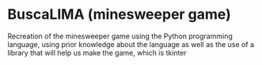 # BuscaLIMA (minesweeper game)
Recreation of the minesweeper game using the Python programming language, using prior knowledge about the language as well as the use of a library that will help us make the game, which is tkinter

